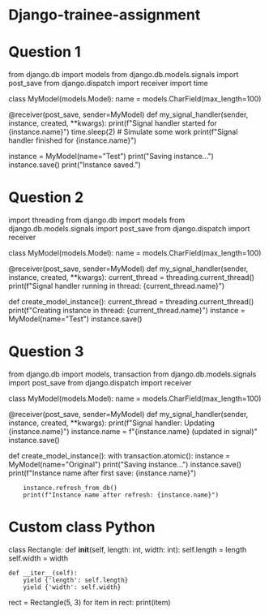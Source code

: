 # Django-trainee-assignment
# Question 1

from django.db import models
from django.db.models.signals import post_save
from django.dispatch import receiver
import time

class MyModel(models.Model):
    name = models.CharField(max_length=100)

@receiver(post_save, sender=MyModel)
def my_signal_handler(sender, instance, created, **kwargs):
    print(f"Signal handler started for {instance.name}")
    time.sleep(2)  # Simulate some work
    print(f"Signal handler finished for {instance.name}")


instance = MyModel(name="Test")
print("Saving instance...")
instance.save()
print("Instance saved.")

# Question 2

import threading
from django.db import models
from django.db.models.signals import post_save
from django.dispatch import receiver

class MyModel(models.Model):
    name = models.CharField(max_length=100)

@receiver(post_save, sender=MyModel)
def my_signal_handler(sender, instance, created, **kwargs):
    current_thread = threading.current_thread()
    print(f"Signal handler running in thread: {current_thread.name}")

def create_model_instance():
    current_thread = threading.current_thread()
    print(f"Creating instance in thread: {current_thread.name}")
    instance = MyModel(name="Test")
    instance.save()

# Question 3

from django.db import models, transaction
from django.db.models.signals import post_save
from django.dispatch import receiver

class MyModel(models.Model):
    name = models.CharField(max_length=100)

@receiver(post_save, sender=MyModel)
def my_signal_handler(sender, instance, created, **kwargs):
    print(f"Signal handler: Updating {instance.name}")
    instance.name = f"{instance.name} (updated in signal)"
    instance.save()

def create_model_instance():
    with transaction.atomic():
        instance = MyModel(name="Original")
        print("Saving instance...")
        instance.save()
        print(f"Instance name after first save: {instance.name}")
        
        instance.refresh_from_db()
        print(f"Instance name after refresh: {instance.name}")

# Custom class Python

class Rectangle:
    def __init__(self, length: int, width: int):
        self.length = length
        self.width = width
    
    def __iter__(self):
        yield {'length': self.length}
        yield {'width': self.width}

rect = Rectangle(5, 3)
for item in rect:
    print(item)


